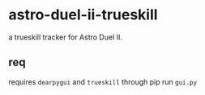 # astro-duel-ii-trueskill
a trueskill tracker for Astro Duel II.

## req
requires `dearpygui` and `trueskill` through pip
run `gui.py`